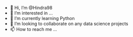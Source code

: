 - 👋 Hi, I’m @Hindra98
- 👀 I’m interested in ...
- 🌱 I’m currently learning Python
- 💞️ I’m looking to collaborate on any data science projects
- 📫 How to reach me ...

<!---
Hindra98/Hindra98 is a ✨ special ✨ repository because its `README.md` (this file) appears on your GitHub profile.
You can click the Preview link to take a look at your changes.
--->
